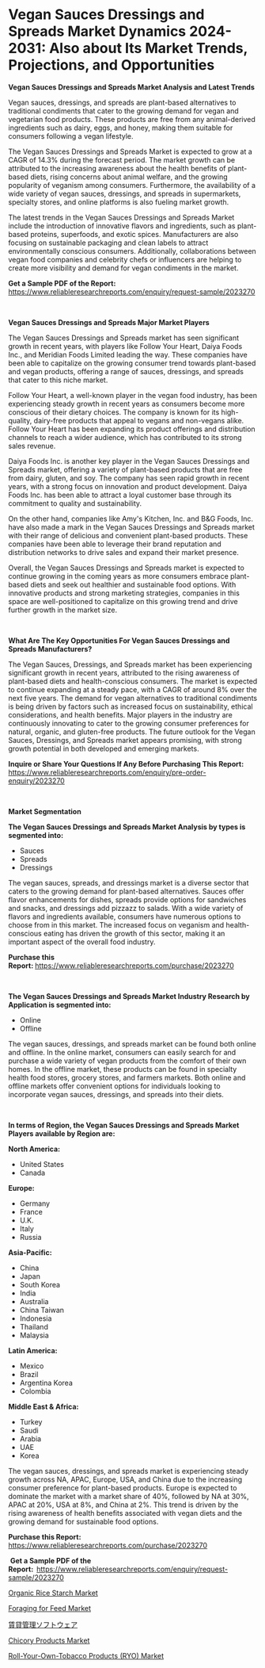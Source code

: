 <p><h1>Vegan Sauces Dressings and Spreads Market Dynamics 2024-2031: Also about Its Market Trends, Projections, and Opportunities</h1></p><p><strong>Vegan Sauces Dressings and Spreads Market Analysis and Latest Trends</strong></p>
<p><p>Vegan sauces, dressings, and spreads are plant-based alternatives to traditional condiments that cater to the growing demand for vegan and vegetarian food products. These products are free from any animal-derived ingredients such as dairy, eggs, and honey, making them suitable for consumers following a vegan lifestyle.</p><p>The Vegan Sauces Dressings and Spreads Market is expected to grow at a CAGR of 14.3% during the forecast period. The market growth can be attributed to the increasing awareness about the health benefits of plant-based diets, rising concerns about animal welfare, and the growing popularity of veganism among consumers. Furthermore, the availability of a wide variety of vegan sauces, dressings, and spreads in supermarkets, specialty stores, and online platforms is also fueling market growth.</p><p>The latest trends in the Vegan Sauces Dressings and Spreads Market include the introduction of innovative flavors and ingredients, such as plant-based proteins, superfoods, and exotic spices. Manufacturers are also focusing on sustainable packaging and clean labels to attract environmentally conscious consumers. Additionally, collaborations between vegan food companies and celebrity chefs or influencers are helping to create more visibility and demand for vegan condiments in the market.</p></p>
<p><strong>Get a Sample PDF of the Report:&nbsp;</strong> <a href="https://www.reliableresearchreports.com/enquiry/request-sample/2023270">https://www.reliableresearchreports.com/enquiry/request-sample/2023270</a></p>
<p>&nbsp;</p>
<p><strong>Vegan Sauces Dressings and Spreads Major Market Players</strong></p>
<p><p>The Vegan Sauces Dressings and Spreads market has seen significant growth in recent years, with players like Follow Your Heart, Daiya Foods Inc., and Meridian Foods Limited leading the way. These companies have been able to capitalize on the growing consumer trend towards plant-based and vegan products, offering a range of sauces, dressings, and spreads that cater to this niche market.</p><p>Follow Your Heart, a well-known player in the vegan food industry, has been experiencing steady growth in recent years as consumers become more conscious of their dietary choices. The company is known for its high-quality, dairy-free products that appeal to vegans and non-vegans alike. Follow Your Heart has been expanding its product offerings and distribution channels to reach a wider audience, which has contributed to its strong sales revenue.</p><p>Daiya Foods Inc. is another key player in the Vegan Sauces Dressings and Spreads market, offering a variety of plant-based products that are free from dairy, gluten, and soy. The company has seen rapid growth in recent years, with a strong focus on innovation and product development. Daiya Foods Inc. has been able to attract a loyal customer base through its commitment to quality and sustainability.</p><p>On the other hand, companies like Amy's Kitchen, Inc. and B&G Foods, Inc. have also made a mark in the Vegan Sauces Dressings and Spreads market with their range of delicious and convenient plant-based products. These companies have been able to leverage their brand reputation and distribution networks to drive sales and expand their market presence.</p><p>Overall, the Vegan Sauces Dressings and Spreads market is expected to continue growing in the coming years as more consumers embrace plant-based diets and seek out healthier and sustainable food options. With innovative products and strong marketing strategies, companies in this space are well-positioned to capitalize on this growing trend and drive further growth in the market size.</p></p>
<p>&nbsp;</p>
<p><strong>What Are The Key Opportunities For Vegan Sauces Dressings and Spreads Manufacturers?</strong></p>
<p><p>The Vegan Sauces, Dressings, and Spreads market has been experiencing significant growth in recent years, attributed to the rising awareness of plant-based diets and health-conscious consumers. The market is expected to continue expanding at a steady pace, with a CAGR of around 8% over the next five years. The demand for vegan alternatives to traditional condiments is being driven by factors such as increased focus on sustainability, ethical considerations, and health benefits. Major players in the industry are continuously innovating to cater to the growing consumer preferences for natural, organic, and gluten-free products. The future outlook for the Vegan Sauces, Dressings, and Spreads market appears promising, with strong growth potential in both developed and emerging markets.</p></p>
<p><strong>Inquire or Share Your Questions If Any Before Purchasing This Report:</strong> <a href="https://www.reliableresearchreports.com/enquiry/pre-order-enquiry/2023270">https://www.reliableresearchreports.com/enquiry/pre-order-enquiry/2023270</a></p>
<p>&nbsp;</p>
<p><strong>Market Segmentation</strong></p>
<p><strong>The Vegan Sauces Dressings and Spreads Market Analysis by types is segmented into:</strong></p>
<p><ul><li>Sauces</li><li>Spreads</li><li>Dressings</li></ul></p>
<p><p>The vegan sauces, spreads, and dressings market is a diverse sector that caters to the growing demand for plant-based alternatives. Sauces offer flavor enhancements for dishes, spreads provide options for sandwiches and snacks, and dressings add pizzazz to salads. With a wide variety of flavors and ingredients available, consumers have numerous options to choose from in this market. The increased focus on veganism and health-conscious eating has driven the growth of this sector, making it an important aspect of the overall food industry.</p></p>
<p><strong>Purchase this Report:&nbsp;</strong><a href="https://www.reliableresearchreports.com/purchase/2023270">https://www.reliableresearchreports.com/purchase/2023270</a></p>
<p>&nbsp;</p>
<p><strong>The Vegan Sauces Dressings and Spreads Market Industry Research by Application is segmented into:</strong></p>
<p><ul><li>Online</li><li>Offline</li></ul></p>
<p><p>The vegan sauces, dressings, and spreads market can be found both online and offline. In the online market, consumers can easily search for and purchase a wide variety of vegan products from the comfort of their own homes. In the offline market, these products can be found in specialty health food stores, grocery stores, and farmers markets. Both online and offline markets offer convenient options for individuals looking to incorporate vegan sauces, dressings, and spreads into their diets.</p></p>
<p>&nbsp;</p>
<p><strong>In terms of Region, the Vegan Sauces Dressings and Spreads Market Players available by Region are:</strong></p>
<p>
    <p> <strong> North America: </strong>
        <ul>
            <li>United States</li>
            <li>Canada</li>
        </ul>
        </p> 
    <p> <strong> Europe: </strong>
        <ul>
            <li>Germany</li>
            <li>France</li>
            <li>U.K.</li>
            <li>Italy</li>
            <li>Russia</li>
        </ul>
        </p> 
    <p> <strong> Asia-Pacific: </strong>
        <ul>
            <li>China</li>
            <li>Japan</li>
            <li>South Korea</li>
            <li>India</li>
            <li>Australia</li>
            <li>China Taiwan</li>
            <li>Indonesia</li>
            <li>Thailand</li>
            <li>Malaysia</li>
        </ul>
        </p> 
    <p> <strong> Latin America: </strong>
        <ul>
            <li>Mexico</li>
            <li>Brazil</li>
            <li>Argentina Korea</li>
            <li>Colombia</li>
        </ul>
        </p> 
    <p> <strong> Middle East & Africa: </strong>
        <ul>
            <li>Turkey</li>
            <li>Saudi</li>
            <li>Arabia</li>
            <li>UAE</li>
            <li>Korea</li>
        </ul>
    </p>
    </p>
<p><p>The vegan sauces, dressings, and spreads market is experiencing steady growth across NA, APAC, Europe, USA, and China due to the increasing consumer preference for plant-based products. Europe is expected to dominate the market with a market share of 40%, followed by NA at 30%, APAC at 20%, USA at 8%, and China at 2%. This trend is driven by the rising awareness of health benefits associated with vegan diets and the growing demand for sustainable food options.</p></p>
<p><strong>Purchase this Report: </strong><a href="https://www.reliableresearchreports.com/purchase/2023270">https://www.reliableresearchreports.com/purchase/2023270</a></p>
<p>&nbsp;<strong>Get a Sample PDF of the Report:&nbsp;&nbsp;</strong><a href="https://www.reliableresearchreports.com/enquiry/request-sample/2023270">https://www.reliableresearchreports.com/enquiry/request-sample/2023270</a></p>
<p><strong></strong></p>
<p><p><a href="https://meowing-lemming-dd3.notion.site/Organic-Rice-Starch-Market-Size-Global-Industry-Overview-Market-Segmentation-and-Forecast-2024-to-d97c17821b7a49a8925d54670cf65f63">Organic Rice Starch Market</a></p><p><a href="https://view.publitas.com/reportprime-1/foraging-for-feed-market-research-report-provides-thorough-industry-overview-which-offers-an-in-depth-analysis-of-product-trends-and-new-market-divisions/">Foraging for Feed Market</a></p><p><a href="https://medium.com/@destineygrimes2023/%E7%AE%A1%E7%90%86%E3%82%BD%E3%83%95%E3%83%88%E3%82%A6%E3%82%A7%E3%82%A2%E5%B8%82%E5%A0%B4%E3%81%AE%E8%A6%8F%E6%A8%A1%E3%81%A8%E5%B8%82%E5%A0%B4%E5%8B%95%E5%90%91-%E5%AE%8C%E5%85%A8%E3%81%AA%E6%A5%AD%E7%95%8C%E6%A6%82%E6%B3%81-2024%E5%B9%B4%E3%81%8B%E3%82%892031%E5%B9%B4-e533a929a350">賃貸管理ソフトウェア</a></p><p><a href="https://shimmer-gardenia-37a.notion.site/Chicory-Products-Market-Analysis-Examines-its-Scope-on-Growth-Opportunities-and-Forecasted-Trends-S-9fa8f703513f49e08274bc3ab267c0b3">Chicory Products Market</a></p><p><a href="https://view.publitas.com/reportprime-1/roll-your-own-tobacco-products-ryo-market-research-report-unlocks-analysis-on-the-market-financial-status-market-size-and-market-revenue-upto-2031/">Roll-Your-Own-Tobacco Products (RYO) Market</a></p></p>